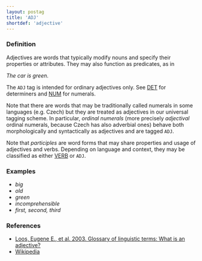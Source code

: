 ```yaml
---
layout: postag
title: 'ADJ'
shortdef: 'adjective'
---
```


### Definition

Adjectives are words that typically modify nouns and specify their
properties or attributes. They may also function as predicates, as in

_The car is green._

The `ADJ` tag is intended for ordinary adjectives only. See [DET]()
for determiners and [NUM]() for numerals.

Note that there are words that may be traditionally called numerals in
some languages (e.g. Czech) but they are treated as adjectives in our
universal tagging scheme. In particular, _ordinal numerals_ (more
precisely _adjectival_ ordinal numerals, because Czech has also
adverbial ones) behave both morphologically and syntactically as
adjectives and are tagged `ADJ`.

Note that _participles_ are word forms that may share properties and
usage of adjectives and verbs. Depending on language and context, they
may be classified as either [VERB]() or `ADJ`.

### Examples

- _big_
- _old_
- _green_
- _incomprehensible_
- _first, second, third_

### References

- [Loos, Eugene E., et al. 2003. Glossary of linguistic terms: What is an adjective?](http://www-01.sil.org/linguistics/GlossaryOfLinguisticTerms/WhatIsAnAdjective.htm)
- [Wikipedia](http://en.wikipedia.org/wiki/Adjective)
